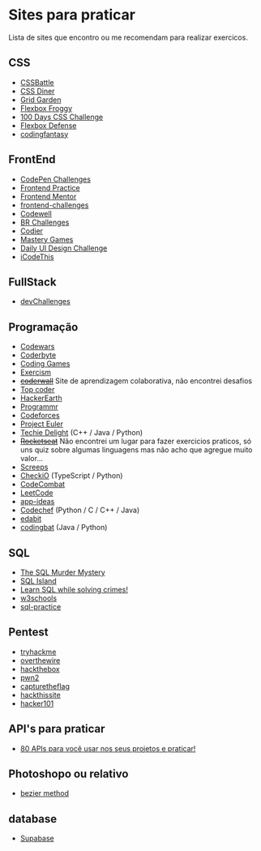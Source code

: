 # __Sites para praticar__

Lista de sites que encontro ou me recomendam para realizar exercicos.

## __CSS__

- [CSSBattle](https://cssbattle.dev/)
- [CSS Diner](https://flukeout.github.io/)
- [Grid Garden](https://cssgridgarden.com/)
- [Flexbox Froggy](https://flexboxfroggy.com/)
- [100 Days CSS Challenge](https://100dayscss.com/)
- [Flexbox Defense](http://www.flexboxdefense.com/)
- [codingfantasy](https://codingfantasy.com/)

## __FrontEnd__

- [CodePen Challenges](https://codepen.io/challenges)
- [Frontend Practice](https://www.frontendpractice.com/projects)
- [Frontend Mentor](https://www.frontendmentor.io/home)
- [frontend-challenges](https://github.com/felipefialho/frontend-challenges)
- [Codewell](https://www.codewell.cc/)
- [BR Challenges](https://www.brchallenges.com/)
- [Codier](https://codier.io/)
- [Mastery Games](https://mastery.games/)
- [Daily UI Design Challenge](https://www.dailyui.co/)
- [iCodeThis](https://icodethis.com/app)

## __FullStack__

- [devChallenges](https://devchallenges.io/challenges)

## __Programação__

- [Codewars](https://www.codewars.com/)
- [Coderbyte](https://coderbyte.com/)
- [Coding Games](https://www.codingame.com/start/)
- [Exercism](https://exercism.org/dashboard)
- ~~[coderwall](https://coderwall.com/trending)~~ Site de aprendizagem colaborativa, não encontrei desafios
- [Top coder](https://www.topcoder.com/)
- [HackerEarth](https://www.hackerearth.com/)
- [Programmr](https://www.programmr.com/)
- [Codeforces](https://codeforces.com/)
- [Project Euler](https://projecteuler.net/)
- [Techie Delight](https://www.techiedelight.com/) (C++ / Java / Python)
- ~~[Rocketseat](https://www.rocketseat.com.br/)~~ Não encontrei um lugar para fazer exercicios praticos, só uns quiz sobre algumas linguagens mas não acho que agregue muito valor... 
- [Screeps](https://screeps.com/)
- [CheckiO](https://checkio.org/) (TypeScript / Python)
- [CodeCombat](https://codecombat.com/)
- [LeetCode](https://leetcode.com/)
- [app-ideas](https://github.com/florinpop17/app-ideas)
- [Codechef](https://www.codechef.com/) (Python / C / C++ / Java)
- [edabit](https://edabit.com/#!)
- [codingbat](https://codingbat.com/) (Java / Python)

## __SQL__

- [The SQL Murder Mystery](https://mystery.knightlab.com/)
- [SQL Island](https://sql-island.informatik.uni-kl.de/)
- [Learn SQL while solving crimes!](https://sqlpd.com/)
- [w3schools](https://www.w3schools.com/sql/sql_exercises.asp)
- [sql-practice](https://www.sql-practice.com/)

## __Pentest__

- [tryhackme](https://tryhackme.com/)
- [overthewire](https://overthewire.org/wargames/)
- [hackthebox](https://www.hackthebox.com/)
- [pwn2](https://pwn2.win/pt-BR)
- [capturetheflag](https://hackersec.com/)
- [hackthissite](https://www.hackthissite.org/)
- [hacker101](https://www.hacker101.com/)

## __API's para praticar__

- [80 APIs para você usar nos seus projetos e praticar!](https://www.linkedin.com/pulse/80-apis-para-voc%C3%AA-usar-nos-seus-projetos-e-praticar-leticia-coelho/?originalSubdomain=pt)


## __Photoshopo ou relativo__ 

- [bezier method](https://bezier.method.ac/)

## __database__

- [Supabase](https://supabase.com/)